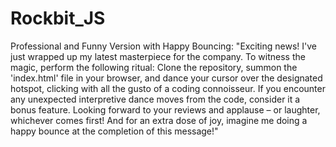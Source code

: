 # Rockbit_JS

Professional and Funny Version with Happy Bouncing: "Exciting news! I've just wrapped up my latest masterpiece for the company. To witness the magic, perform the following ritual: Clone the repository, summon the 'index.html' file in your browser, and dance your cursor over the designated hotspot, clicking with all the gusto of a coding connoisseur. If you encounter any unexpected interpretive dance moves from the code, consider it a bonus feature. Looking forward to your reviews and applause – or laughter, whichever comes first! And for an extra dose of joy, imagine me doing a happy bounce at the completion of this message!"
